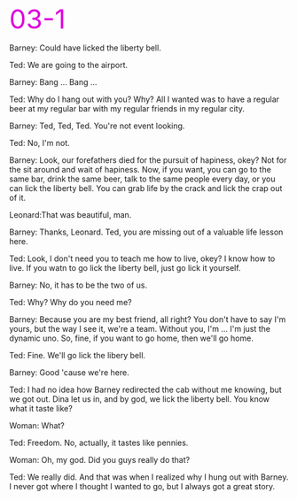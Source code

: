 <font color="#dd00dd" size=12>03-1</font><br />


Barney: Could have licked the liberty bell.

Ted:    We are going to the airport.

Barney: Bang ... Bang ...

Ted:    Why do I hang out with you? Why? All I wanted was to have a regular beer
        at my regular bar with my regular friends in my regular city.

Barney: Ted, Ted, Ted. You're not event looking.

Ted:    No, I'm not.

Barney: Look, our forefathers died for the pursuit of hapiness, okey? Not for the
        sit around and wait of hapiness. Now, if you want, you can go to the same
        bar, drink the same beer, talk to the same people every day, or you can lick
        the liberty bell. You can grab life by the crack and lick the crap out of it.

Leonard:That was beautiful, man.

Barney: Thanks, Leonard. Ted, you are missing out of a valuable life lesson here.

Ted:    Look, I don't need you to teach me how to live, okey? I know how to live.
        If you watn to go lick the liberty bell, just go lick it yourself.

Barney: No, it has to be the two of us.

Ted:    Why? Why do you need me?

Barney: Because you are my best friend, all right? You don't have to say I'm yours,
        but the way I see it, we're a team. Without you, I'm ... I'm just the dynamic uno.
        So, fine, if you want to go home, then we'll go home.

Ted:    Fine. We'll go lick the libery bell.

Barney: Good 'cause we're here.

Ted:    I had no idea how Barney redirected the cab without me knowing, but we got out.
        Dina let us in, and by god, we lick the liberty bell. You know what it taste like?

Woman:  What?

Ted:    Freedom. No, actually, it tastes like pennies.

Woman:  Oh, my god. Did you guys really do that?

Ted:    We really did. And that was when I realized why I hung out with Barney. I never got
        where I thought I wanted to go, but I always got a great story.


